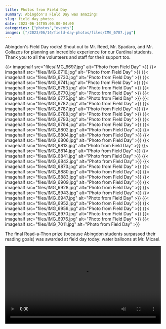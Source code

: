 ```yaml
--- 
title: Photos from Field Day
summary: Abingdon's Field Day was amazing!
slug: field day photos
date: 2023-06-14T05:00:00-04:00
categories: ["photos","events"]
images: ["/2023/06/14/field-day-photos/files/IMG_6787.jpg"]
---
```


Abingdon's Field Day rocks! Shout out to Mr. Reed, Mr. Spadaro, and Mr. Collazos for planning an incredible experience for our Cardinal students. Thank you to all the volunteers and staff for their support too.

{{< imagehalf src="files/IMG_6697.jpg" alt="Photo from Field Day" >}}
{{< imagehalf src="files/IMG_6716.jpg" alt="Photo from Field Day" >}}
{{< imagehalf src="files/IMG_6730.jpg" alt="Photo from Field Day" >}}
{{< imagehalf src="files/IMG_6741.jpg" alt="Photo from Field Day" >}}
{{< imagehalf src="files/IMG_6753.jpg" alt="Photo from Field Day" >}}
{{< imagehalf src="files/IMG_6770.jpg" alt="Photo from Field Day" >}}
{{< imagehalf src="files/IMG_6775.jpg" alt="Photo from Field Day" >}}
{{< imagehalf src="files/IMG_6782.jpg" alt="Photo from Field Day" >}}
{{< imagehalf src="files/IMG_6787.jpg" alt="Photo from Field Day" >}}
{{< imagehalf src="files/IMG_6788.jpg" alt="Photo from Field Day" >}}
{{< imagehalf src="files/IMG_6793.jpg" alt="Photo from Field Day" >}}
{{< imagehalf src="files/IMG_6794.jpg" alt="Photo from Field Day" >}}
{{< imagehalf src="files/IMG_6802.jpg" alt="Photo from Field Day" >}}
{{< imagehalf src="files/IMG_6804.jpg" alt="Photo from Field Day" >}}
{{< imagehalf src="files/IMG_6806.jpg" alt="Photo from Field Day" >}}
{{< imagehalf src="files/IMG_6813.jpg" alt="Photo from Field Day" >}}
{{< imagehalf src="files/IMG_6814.jpg" alt="Photo from Field Day" >}}
{{< imagehalf src="files/IMG_6841.jpg" alt="Photo from Field Day" >}}
{{< imagehalf src="files/IMG_6842.jpg" alt="Photo from Field Day" >}}
{{< imagehalf src="files/IMG_6873.jpg" alt="Photo from Field Day" >}}
{{< imagehalf src="files/IMG_6880.jpg" alt="Photo from Field Day" >}}
{{< imagehalf src="files/IMG_6883.jpg" alt="Photo from Field Day" >}}
{{< imagehalf src="files/IMG_6909.jpg" alt="Photo from Field Day" >}}
{{< imagehalf src="files/IMG_6928.jpg" alt="Photo from Field Day" >}}
{{< imagehalf src="files/IMG_6943.jpg" alt="Photo from Field Day" >}}
{{< imagehalf src="files/IMG_6947.jpg" alt="Photo from Field Day" >}}
{{< imagehalf src="files/IMG_6952.jpg" alt="Photo from Field Day" >}}
{{< imagehalf src="files/IMG_6959.jpg" alt="Photo from Field Day" >}}
{{< imagehalf src="files/IMG_6970.jpg" alt="Photo from Field Day" >}}
{{< imagehalf src="files/IMG_6976.jpg" alt="Photo from Field Day" >}}
{{< imagehalf src="files/IMG_7011.jpg" alt="Photo from Field Day" >}}

The final Read-a-Thon prize (because Abingdon students surpassed their reading goals) was awarded at field day today: water balloons at Mr. Micael.

<video controls width="100%">
    <source src="files/IMG_6980.mp4" type="video/mp4">
</video>
